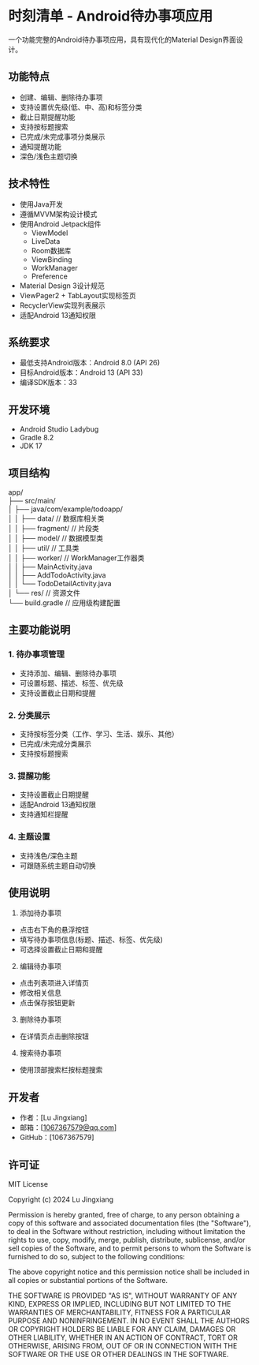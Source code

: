 # 时刻清单 - Android待办事项应用

一个功能完整的Android待办事项应用，具有现代化的Material Design界面设计。

## 功能特点

- 创建、编辑、删除待办事项
- 支持设置优先级(低、中、高)和标签分类
- 截止日期提醒功能
- 支持按标题搜索
- 已完成/未完成事项分类展示
- 通知提醒功能
- 深色/浅色主题切换

## 技术特性

- 使用Java开发
- 遵循MVVM架构设计模式
- 使用Android Jetpack组件
  - ViewModel
  - LiveData
  - Room数据库
  - ViewBinding
  - WorkManager
  - Preference
- Material Design 3设计规范
- ViewPager2 + TabLayout实现标签页
- RecyclerView实现列表展示
- 适配Android 13通知权限

## 系统要求

- 最低支持Android版本：Android 8.0 (API 26)
- 目标Android版本：Android 13 (API 33)
- 编译SDK版本：33

## 开发环境

- Android Studio Ladybug
- Gradle 8.2
- JDK 17

## 项目结构
app/<br>
├── src/main/<br>
│ ├── java/com/example/todoapp/<br>
│ │ ├── data/ // 数据库相关类<br>
│ │ ├── fragment/ // 片段类<br>
│ │ ├── model/ // 数据模型类<br>
│ │ ├── util/ // 工具类<br>
│ │ ├── worker/ // WorkManager工作器类<br>
│ │ ├── MainActivity.java<br>
│ │ ├── AddTodoActivity.java<br>
│ │ └── TodoDetailActivity.java<br>
│ └── res/ // 资源文件<br>
└── build.gradle // 应用级构建配置<br>


## 主要功能说明

### 1. 待办事项管理
- 支持添加、编辑、删除待办事项
- 可设置标题、描述、标签、优先级
- 支持设置截止日期和提醒

### 2. 分类展示
- 支持按标签分类（工作、学习、生活、娱乐、其他）
- 已完成/未完成分类展示
- 支持按标题搜索

### 3. 提醒功能
- 支持设置截止日期提醒
- 适配Android 13通知权限
- 支持通知栏提醒

### 4. 主题设置
- 支持浅色/深色主题
- 可跟随系统主题自动切换

## 使用说明

1. 添加待办事项
  - 点击右下角的悬浮按钮
  - 填写待办事项信息(标题、描述、标签、优先级)
  - 可选择设置截止日期和提醒

2. 编辑待办事项
  - 点击列表项进入详情页
  - 修改相关信息
  - 点击保存按钮更新

3. 删除待办事项
  - 在详情页点击删除按钮

4. 搜索待办事项
  - 使用顶部搜索栏按标题搜索

## 开发者

- 作者：[Lu Jingxiang]
- 邮箱：[1067367579@qq.com]
- GitHub：[1067367579]

## 许可证

MIT License

Copyright (c) 2024 Lu Jingxiang

Permission is hereby granted, free of charge, to any person obtaining a copy
of this software and associated documentation files (the "Software"), to deal
in the Software without restriction, including without limitation the rights
to use, copy, modify, merge, publish, distribute, sublicense, and/or sell
copies of the Software, and to permit persons to whom the Software is
furnished to do so, subject to the following conditions:

The above copyright notice and this permission notice shall be included in all
copies or substantial portions of the Software.

THE SOFTWARE IS PROVIDED "AS IS", WITHOUT WARRANTY OF ANY KIND, EXPRESS OR
IMPLIED, INCLUDING BUT NOT LIMITED TO THE WARRANTIES OF MERCHANTABILITY,
FITNESS FOR A PARTICULAR PURPOSE AND NONINFRINGEMENT. IN NO EVENT SHALL THE
AUTHORS OR COPYRIGHT HOLDERS BE LIABLE FOR ANY CLAIM, DAMAGES OR OTHER
LIABILITY, WHETHER IN AN ACTION OF CONTRACT, TORT OR OTHERWISE, ARISING FROM,
OUT OF OR IN CONNECTION WITH THE SOFTWARE OR THE USE OR OTHER DEALINGS IN THE
SOFTWARE.